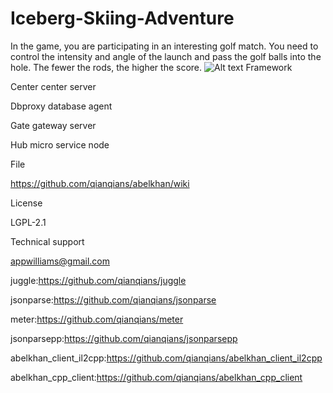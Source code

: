 # Iceberg-Skiing-Adventure
In the game, you are participating in an interesting golf match. You need to control the intensity and angle of the launch and pass the golf balls into the hole. The fewer the rods, the higher the score.
![Alt text](https://github.com/appdev-support/Golf/blob/master/0x0ss%20(1).jpg)
Framework

Center center server

Dbproxy database agent

Gate gateway server

Hub micro service node

File

https://github.com/qianqians/abelkhan/wiki

License

LGPL-2.1

Technical support

appwilliams@gmail.com

juggle:https://github.com/qianqians/juggle

jsonparse:https://github.com/qianqians/jsonparse

meter:https://github.com/qianqians/meter

jsonparsepp:https://github.com/qianqians/jsonparsepp

abelkhan_client_il2cpp:https://github.com/qianqians/abelkhan_client_il2cpp

abelkhan_cpp_client:https://github.com/qianqians/abelkhan_cpp_client
